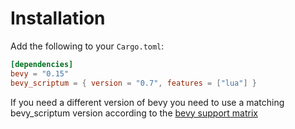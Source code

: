 # Installation

Add the following to your `Cargo.toml`:

```toml
[dependencies]
bevy = "0.15"
bevy_scriptum = { version = "0.7", features = ["lua"] }
```

If you need a different version of bevy you need to use a matching bevy_scriptum
version according to the [bevy support matrix](../bevy_support_matrix.md)
